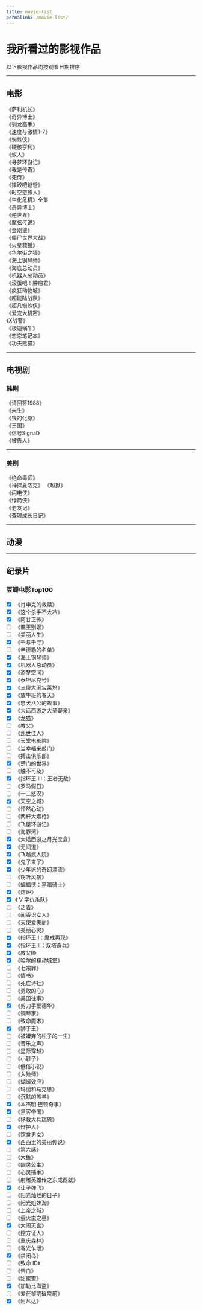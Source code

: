 ```yaml
---
title: movie-list
permalink: /movie-list/
---
```


# 我所看过的影视作品
以下影视作品均按观看日期排序

--------------------------
## 电影

《萨利机长》           
《奇异博士》              
《驯龙高手》                
《速度与激情1-7》          
《蜘蛛侠》         
《硬核亨利》         
《蚁人》             
《寻梦环游记》         
《我是传奇》           
《死侍》           
《摔跤吧爸爸》               
《时空恋旅人》             
《生化危机》全集    
《奇异博士》           
《逆世界》           
《魔弦传说》            
《金刚狼》            
《僵尸世界大战》             
《火星救援》             
《华尔街之狼》            
《海上钢琴师》               
《海底总动员》             
《机器人总动员》             
《滚蛋吧！肿瘤君》            
《疯狂动物城》            
《超能陆战队》              
《超凡蜘蛛侠》             
《爱宠大机密》            
《X战警》               
《极速蜗牛》           
《恋恋笔记本》              
《功夫熊猫》        


--------------------------

## 电视剧
### 韩剧
《请回答1988》     
《未生》     
《钱的化身》     
《王国》     
《信号Signal》     
《被告人》     

--------------------------
### 美剧
《绝命毒师》    
《神探夏洛克》
《越狱》       
《闪电侠》           
《绿箭侠》     
《老友记》      
《查理成长日记》                 

--------------------------

## 动漫

--------------------------

## 纪录片


### 豆瓣电影Top100

- [x] 《肖申克的救赎》         
- [x] 《这个杀手不太冷》         
- [x] 《阿甘正传》         
- [ ] 《霸王别姬》         
- [ ] 《美丽人生》         
- [x] 《千与千寻》         
- [ ] 《辛德勒的名单》         
- [x] 《海上钢琴师》         
- [x] 《机器人总动员》         
- [x] 《盗梦空间》         
- [x] 《泰坦尼克号》         
- [x] 《三傻大闹宝莱坞》         
- [x] 《放牛班的春天》         
- [x] 《忠犬八公的故事》         
- [x] 《大话西游之大圣娶亲》         
- [x] 《龙猫》         
- [ ] 《教父》         
- [ ] 《乱世佳人》         
- [ ] 《天堂电影院》         
- [ ] 《当幸福来敲门》         
- [ ] 《搏击俱乐部》         
- [x] 《楚门的世界》         
- [ ] 《触不可及》         
- [x] 《指环王 Ⅲ：王者无敌》         
- [ ] 《罗马假日》         
- [ ] 《十二怒汉》         
- [x] 《天空之城》         
- [ ] 《怦然心动》         
- [ ] 《两杆大烟枪》         
- [ ] 《飞屋环游记》         
- [ ] 《海豚湾》         
- [x] 《大话西游之月光宝盒》         
- [x] 《无间道》         
- [x] 《飞越疯人院》         
- [x] 《鬼子来了》         
- [x] 《少年派的奇幻漂流》         
- [ ] 《窃听风暴》         
- [ ] 《蝙蝠侠：黑暗骑士》         
- [x] 《熔炉》         
- [x] 《 V 字仇杀队》         
- [ ] 《活着》         
- [ ] 《闻香识女人》         
- [ ] 《天使爱美丽》         
- [ ] 《美丽心灵》         
- [x] 《指环王 Ⅰ：魔戒再现》         
- [x] 《指环王 Ⅱ：双塔奇兵》         
- [x] 《教父Ⅱ》         
- [x] 《哈尔的移动城堡》         
- [ ] 《七宗罪》         
- [ ] 《情书》         
- [ ] 《死亡诗社》         
- [ ] 《勇敢的心》         
- [ ] 《美国往事》         
- [x] 《剪刀手爱德华》         
- [ ] 《钢琴家》         
- [ ] 《致命魔术》         
- [x] 《狮子王》         
- [ ] 《被嫌弃的松子的一生》         
- [ ] 《音乐之声》         
- [ ] 《星际穿越》         
- [ ] 《小鞋子》         
- [ ] 《低俗小说》         
- [ ] 《入殓师》         
- [ ] 《蝴蝶效应》         
- [ ] 《玛丽和马克思》         
- [ ] 《沉默的羔羊》         
- [x] 《本杰明·巴顿奇事》         
- [x] 《黑客帝国》         
- [ ] 《拯救大兵瑞恩》         
- [x] 《辩护人》         
- [ ] 《饮食男女》         
- [x] 《西西里的美丽传说》         
- [ ] 《第六感》         
- [ ] 《大鱼》         
- [ ] 《幽灵公主》         
- [ ] 《心灵捕手》         
- [ ] 《射雕英雄传之东成西就》         
- [x] 《让子弹飞》         
- [ ] 《阳光灿烂的日子》         
- [ ] 《阳光姐妹淘》         
- [ ] 《上帝之城》         
- [ ] 《萤火虫之墓》         
- [x] 《大闹天宫》         
- [ ] 《控方证人》         
- [ ] 《重庆森林》         
- [ ] 《春光乍泄》         
- [x] 《禁闭岛》         
- [ ] 《致命 ID》         
- [ ] 《告白》         
- [ ] 《甜蜜蜜》         
- [x] 《加勒比海盗》         
- [ ] 《爱在黎明破晓前》         
- [x] 《阿凡达》     